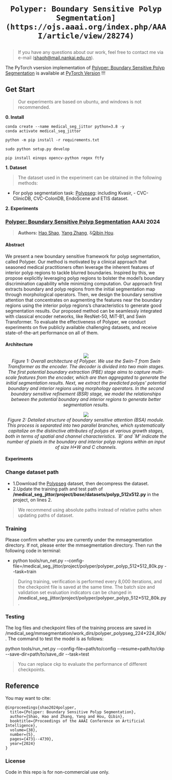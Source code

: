 # <p align=center>`Polyper: Boundary Sensitive Polyp Segmentation](https://ojs.aaai.org/index.php/AAAI/article/view/28274)`</p>



> If you have any questions about our work, feel free to contact me via e-mail (shaoh@mail.nankai.edu.cn).


The PyTorch vsersion implementation of  [Polyper: Boundary Sensitive Polyp Segmentation](https://ojs.aaai.org/index.php/AAAI/article/view/28274) is available at [PyTorch Version]() !!!

## Get Start
> Our experiments are based on ubuntu, and windows is not recommended.
> 
**0. Install**

```
conda create --name medical_seg_jittor python=3.8 -y
conda activate medical_seg_jittor

python -m pip install -r requirements.txt

sudo python setup.py develop

pip install einops opencv-python regex ftfy
```


**1. Dataset**
> The dataset used in the experiment can be obtained in the following methods:
- For polyp segmentation task: [Polypseg](https://github.com/DengPingFan/PraNet): including Kvasir, - CVC-ClinicDB, CVC-ColonDB, EndoScene and ETIS dataset.

**2. Experiments**


### [Polyper: Boundary Sensitive Polyp Segmentation](https://ojs.aaai.org/index.php/AAAI/article/view/28274) AAAI 2024

> **Authors:**
> [Hao Shao](https://scholar.google.com/citations?hl=en&user=vB4DPYgAAAAJ), [Yang Zhang](), &[Qibin Hou](https://scholar.google.com/citations?user=fF8OFV8AAAAJ&hl=en&oi=ao).

#### **Abstract**

We present a new boundary sensitive framework for polyp segmentation, called Polyper. Our method is motivated by a clinical approach that seasoned medical practitioners often leverage the inherent features of interior polyp regions to tackle blurred boundaries. Inspired by this, we propose explicitly leveraging polyp regions to bolster the model’s boundary discrimination capability while minimizing computation. Our approach first extracts boundary and polyp regions from the initial segmentation map through morphological operators. Then, we design the boundary sensitive attention that concentrates on augmenting the features near the boundary regions using the interior polyp regions’s characteristics to generate good segmentation results. Our proposed method can be seamlessly integrated with classical encoder networks, like ResNet-50, MiT-B1, and Swin Transformer. To evaluate the effectiveness of Polyper, we conduct experiments on five publicly available challenging datasets, and receive state-of-the-art performance on all of them.

#### Architecture

<p align="center">
    <img src="https://github.com/haoshao-nku/medical_seg/blob/master/fig/pipline_polyper.png"/> <br />
    <em> 
    Figure 1: Overall architecture of Polyper. We use the Swin-T from Swin Transformer as the encoder. The decoder is divided into two main stages. The first potential boundary extraction (PBE) stage aims to capture multi-scale features from the encoder, which are then aggregated to generate the initial segmentation results. Next, we extract the predicted polyps' potential boundary and interior regions using morphology operators. In the second boundary sensitive refinement (BSR) stage, we model the relationships between the potential boundary and interior regions to generate better segmentation results.
    </em>
</p>


<p align="center">
    <img src="https://github.com/haoshao-nku/medical_seg/blob/master/fig/refine_polyper.png"/> <br />
    <em> 
    Figure 2: Detailed structure of boundary sensitive attention (BSA) module. This process is separated into two parallel branches, which systematically capitalize on the distinctive attributes of polyps at various growth stages, both in terms of spatial and channel characteristics. `B' and `M' indicate the number of pixels in the boundary and interior polyp regions within an input of size H*W and C channels.
    </em>
</p>

#### Experiments

### Change dataset path

- 1.Download the [Polypseg](https://github.com/DengPingFan/PraNet) dataset, then decompress the dataset.
- 2.Update the training path and test path of **/medical_seg_jittor/project/_base_/datasets/polyp_512x512.py** in the project, on lines 2.
> We recommend using absolute paths instead of relative paths when updating paths of dataset.

### Training
Please confirm whether you are currently under the mmsegmentation directory. If not, please enter the mmsegmentation directory. Then run the following code in terminal:

- python tools/run_net.py --config-file=/medical_seg_jittor/project/polyper/polyper_polyp_512*512_80k.py --task=train

> During training, verification is performed every 8,000 iterations, and the checkpoint file is saved at the same time. The batch size and validation set evaluation indicators can be changed in **/medical_seg_jittor/project/polyper/polyper_polyp_512*512_80k.py**.

### Testing

The log files and checkpoint files of the training process are saved in /medical_seg/mmsegmentation/work_dirs/polyper_polypseg_224*224_80k/. The command to test the model is as follows:

python tools/run_net.py --config-file=path/to/config --resume=path/to/ckp --save-dir=path/to/save_dir --task=test

>  You can replace ckp to evaluate the performance of different checkpoints.


## Reference

You may want to cite:
```
@inproceedings{shao2024polyper,
  title={Polyper: Boundary Sensitive Polyp Segmentation},
  author={Shao, Hao and Zhang, Yang and Hou, Qibin},
  booktitle={Proceedings of the AAAI Conference on Artificial Intelligence},
  volume={38},
  number={5},
  pages={4731--4739},
  year={2024}
}
```

### License

Code in this repo is for non-commercial use only.